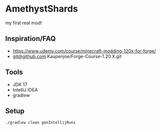 # AmethystShards

my first real mod!

## Inspiration/FAQ

- <https://www.udemy.com/course/minecraft-modding-120x-for-forge/>
- git@github.com:Kaupenjoe/Forge-Course-1.20.X.git

## Tools

- JDK 17
- IntelliJ IDEA
- gradlew

## Setup

    ./gradlew clean genIntellijRuns